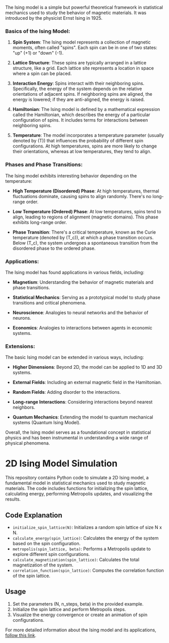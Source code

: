 The Ising model is a simple but powerful theoretical framework in statistical mechanics used to study the behavior of magnetic materials. It was introduced by the physicist Ernst Ising in 1925.

### Basics of the Ising Model:

1. **Spin System**: The Ising model represents a collection of magnetic moments, often called "spins". Each spin can be in one of two states: "up" (+1) or "down" (-1).

2. **Lattice Structure**: These spins are typically arranged in a lattice structure, like a grid. Each lattice site represents a location in space where a spin can be placed.

3. **Interaction Energy**: Spins interact with their neighboring spins. Specifically, the energy of the system depends on the relative orientations of adjacent spins. If neighboring spins are aligned, the energy is lowered; if they are anti-aligned, the energy is raised.

4. **Hamiltonian**: The Ising model is defined by a mathematical expression called the Hamiltonian, which describes the energy of a particular configuration of spins. It includes terms for interactions between neighboring spins.

5. **Temperature**: The model incorporates a temperature parameter (usually denoted by \(T\)) that influences the probability of different spin configurations. At high temperatures, spins are more likely to change their orientations, whereas at low temperatures, they tend to align.

### Phases and Phase Transitions:

The Ising model exhibits interesting behavior depending on the temperature:

- **High Temperature (Disordered) Phase**: At high temperatures, thermal fluctuations dominate, causing spins to align randomly. There's no long-range order.

- **Low Temperature (Ordered) Phase**: At low temperatures, spins tend to align, leading to regions of alignment (magnetic domains). This phase exhibits long-range order.

- **Phase Transition**: There's a critical temperature, known as the Curie temperature (denoted by \(T_c\)), at which a phase transition occurs. Below \(T_c\), the system undergoes a spontaneous transition from the disordered phase to the ordered phase.

### Applications:

The Ising model has found applications in various fields, including:

- **Magnetism**: Understanding the behavior of magnetic materials and phase transitions.

- **Statistical Mechanics**: Serving as a prototypical model to study phase transitions and critical phenomena.

- **Neuroscience**: Analogies to neural networks and the behavior of neurons.

- **Economics**: Analogies to interactions between agents in economic systems.

### Extensions:

The basic Ising model can be extended in various ways, including:

- **Higher Dimensions**: Beyond 2D, the model can be applied to 1D and 3D systems.

- **External Fields**: Including an external magnetic field in the Hamiltonian.

- **Random Fields**: Adding disorder to the interactions.

- **Long-range Interactions**: Considering interactions beyond nearest neighbors.

- **Quantum Mechanics**: Extending the model to quantum mechanical systems (Quantum Ising Model).

Overall, the Ising model serves as a foundational concept in statistical physics and has been instrumental in understanding a wide range of physical phenomena.
                                                                                                                                                 
                                                                                                                                                              
# 2D Ising Model Simulation

This repository contains Python code to simulate a 2D Ising model, a fundamental model in statistical mechanics used to study magnetic materials. The code includes functions for initializing the spin lattice, calculating energy, performing Metropolis updates, and visualizing the results.

## Code Explanation

- `initialize_spin_lattice(N)`: Initializes a random spin lattice of size N x N.
- `calculate_energy(spin_lattice)`: Calculates the energy of the system based on the spin configuration.
- `metropolis(spin_lattice, beta)`: Performs a Metropolis update to explore different spin configurations.
- `calculate_magnetization(spin_lattice)`: Calculates the total magnetization of the system.
- `correlation_function(spin_lattice)`: Computes the correlation function of the spin lattice.

## Usage

1. Set the parameters (N, n_steps, beta) in the provided example.
2. Initialize the spin lattice and perform Metropolis steps.
3. Visualize the energy convergence or create an animation of spin configurations.

For more detailed information about the Ising model and its applications, [follow this link](http://web.mit.edu/ceder/publications/Ising%20Model.pdf).



                                                                                                                                                              
                                                                                                                                                              
                                                                                                                                                              
